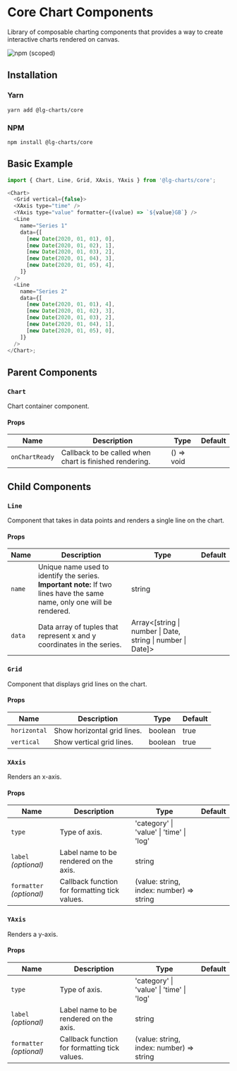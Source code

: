 # Core Chart Components

Library of composable charting components that provides a way to create interactive charts rendered on canvas.

![npm (scoped)](https://img.shields.io/npm/v/@lg-charts/core.svg)

## Installation

### Yarn

```shell
yarn add @lg-charts/core
```

### NPM

```shell
npm install @lg-charts/core
```

## Basic Example

```js
import { Chart, Line, Grid, XAxis, YAxis } from '@lg-charts/core';

<Chart>
  <Grid vertical={false}>
  <XAxis type="time" />
  <YAxis type="value" formatter={(value) => `${value}GB`} />
  <Line
    name="Series 1"
    data={[
      [new Date(2020, 01, 01), 0],
      [new Date(2020, 01, 02), 1],
      [new Date(2020, 01, 03), 2],
      [new Date(2020, 01, 04), 3],
      [new Date(2020, 01, 05), 4],
    ]}
  />
  <Line
    name="Series 2"
    data={[
      [new Date(2020, 01, 01), 4],
      [new Date(2020, 01, 02), 3],
      [new Date(2020, 01, 03), 2],
      [new Date(2020, 01, 04), 1],
      [new Date(2020, 01, 05), 0],
    ]}
  />
</Chart>;
```

## Parent Components

### `Chart`

Chart container component.

#### Props

| Name           | Description                                             | Type       | Default |
| -------------- | ------------------------------------------------------- | ---------- | ------- |
| `onChartReady` | Callback to be called when chart is finished rendering. | () => void |         |

## Child Components

### `Line`

Component that takes in data points and renders a single line on the chart.

#### Props

| Name   | Description                                                                                                              | Type                                                        | Default |
| ------ | ------------------------------------------------------------------------------------------------------------------------ | ----------------------------------------------------------- | ------- |
| `name` | Unique name used to identify the series. **Important note:** If two lines have the same name, only one will be rendered. | string                                                      |         |
| `data` | Data array of tuples that represent x and y coordinates in the series.                                                   | Array<[string \| number \| Date, string \| number \| Date]> |         |

### `Grid`

Component that displays grid lines on the chart.

#### Props

| Name         | Description                 | Type    | Default |
| ------------ | --------------------------- | ------- | ------- |
| `horizontal` | Show horizontal grid lines. | boolean | true    |
| `vertical`   | Show vertical grid lines.   | boolean | true    |

### `XAxis`

Renders an x-axis.

#### Props

| Name                     | Description                                   | Type                                     | Default |
| ------------------------ | --------------------------------------------- | ---------------------------------------- | ------- |
| `type`                   | Type of axis.                                 | 'category' \| 'value' \| 'time' \| 'log' |         |
| `label` _(optional)_     | Label name to be rendered on the axis.        | string                                   |         |
| `formatter` _(optional)_ | Callback function for formatting tick values. | (value: string, index: number) => string |         |

### `YAxis`

Renders a y-axis.

#### Props

| Name                     | Description                                   | Type                                     | Default |
| ------------------------ | --------------------------------------------- | ---------------------------------------- | ------- |
| `type`                   | Type of axis.                                 | 'category' \| 'value' \| 'time' \| 'log' |         |
| `label` _(optional)_     | Label name to be rendered on the axis.        | string                                   |         |
| `formatter` _(optional)_ | Callback function for formatting tick values. | (value: string, index: number) => string |         |
